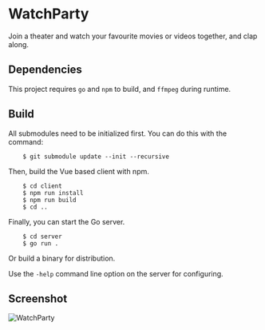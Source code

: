 # WatchParty
Join a theater and watch your favourite movies or videos together, and clap along.

## Dependencies
This project requires `go` and `npm` to build, and `ffmpeg` during runtime.

## Build
All submodules need to be initialized first. You can do this with the command:
```
    $ git submodule update --init --recursive
```

Then, build the Vue based client with npm.
```
    $ cd client
    $ npm run install
    $ npm run build
    $ cd ..
```

Finally, you can start the Go server.
```
    $ cd server
    $ go run .
```

Or build a binary for distribution.

Use the `-help` command line option on the server for configuring.

## Screenshot
![WatchParty](https://i.ibb.co/HxJ6hbW/screenshot.png)

